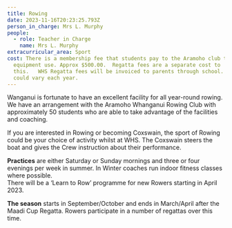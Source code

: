 ```yaml
---
title: Rowing
date: 2023-11-16T20:23:25.793Z
person_in_charge: Mrs L. Murphy
people:
  - role: Teacher in Charge
    name: Mrs L. Murphy
extracurricular_area: Sport
cost: There is a membership fee that students pay to the Aramoho club to cover
  equipment use. Approx $500.00.  Regatta fees are a separate cost to
  this.   WHS Regatta fees will be invoiced to parents through school.   Fees
  could vary each year.
---
```

Wanganui is fortunate to have an excellent facility for all year-round rowing. We 
have an arrangement with the Aramoho Whanganui Rowing Club with approximately 
50 students who are able to take advantage of the facilities and coaching.


If you are interested in Rowing or becoming Coxswain, the sport of Rowing could be 
your choice of activity whilst at WHS. The Coxswain steers the boat and gives the 
Crew instruction about their performance. 


**Practices** are either Saturday or Sunday mornings and three or four evenings per week in summer. In Winter coaches run indoor fitness classes where possible.  
There will be a ‘Learn to Row’ programme for new Rowers starting in April 2023.


**The season** starts in September/October and ends in March/April after the Maadi Cup Regatta. Rowers participate in a number of regattas over this time.